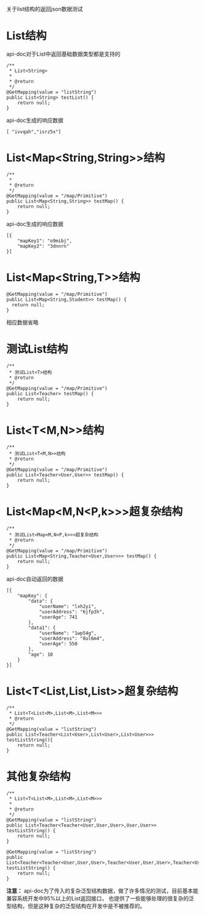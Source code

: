 关于list结构的返回json数据测试

# List<String>结构

api-doc对于List中返回基础数据类型都是支持的

```
/**
 * List<String>
 *
 * @return
 */
@GetMapping(value = "listString")
public List<String> testList() {
    return null;
}
```

api-doc生成的响应数据

```
[ "ivvqah","isrz5x"]
```

# List<Map<String,String>>结构

```
/**
 * 
 * @return
 */
@GetMapping(value = "/map/Primitive")
public List<Map<String,String>> testMap() {
    return null;
}
```

api-doc生成的响应数据

```
[{
	"mapKey1": "o9mibj",
	"mapKey2": "3dnnrn"
}]
```

# List<Map<String,T>>结构

```
@GetMapping(value = "/map/Primitive")
public List<Map<String,Student>> testMap() {
  return null;
}

```

相应数据省略

# 测试List<T>结构

```
/**
 * 测试List<T>结构
 * @return
 */
@GetMapping(value = "/map/Primitive")
public List<Teacher> testMap() {
    return null;
}
```

# List<T<M,N>>结构

```
/**
 * 测试List<T<M,N>>结构
 * @return
 */
@GetMapping(value = "/map/Primitive")
public List<Teacher<User,User>> testMap() {
    return null;
}
```

# List<Map<M,N<P,k>>>超复杂结构

```
/**
 * 测试List<Map<M,N<P,k>>>超复杂结构
 * @return
 */
@GetMapping(value = "/map/Primitive")
public List<Map<String,Teacher<User,User>>> testMap() {
    return null;
}
```

api-doc自动返回的数据

```
[{
	"mapKey": {
		"data": {
			"userName": "lxh2yi",
			"userAddress": "6jfp3h",
			"userAge": 741
		},
		"data1": {
			"userName": "1wp54g",
			"userAddress": "8ul6m4",
			"userAge": 550
		},
		"age": 10
	}
}]
```

# List<T<List<M>,List<M>,List<M>>>超复杂结构

```
/**
 * List<T<List<M>,List<M>,List<M>>>
 * @return
 */
@GetMapping(value = "listString")
public List<Teacher<List<User>,List<User>,List<User>>> testListString(){
    return null;
}
```

# 其他复杂结构

```
/**
 * List<T<List<M>,List<M>,List<M>>>
 *
 * @return
 */
@GetMapping(value = "listString")
public List<Teacher<Teacher<User,User,User>,User,User>> testListString() {
    return null;
}

@GetMapping(value = "listString")
public List<Teacher<Teacher<User,User,User>,Teacher<User,User,User>,Teacher<User,User,User>>> testListString() {
    return null;
}
```

**注意：** api-doc为了传入的复杂泛型结构数据，做了许多情况的测试，目前基本能兼容系统开发中95%以上的List返回接口， 也提供了一些能够处理的很复杂的泛型结构，但是这种复杂的泛型结构在开发中是不被推荐的。